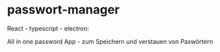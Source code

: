 # passwort-manager

React - typescript - electron:

All in one password App - zum Speichern und verstauen von Paswörtern
